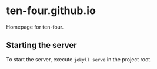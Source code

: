 # ten-four.github.io
Homepage for ten-four.

## Starting the server

To start the server, execute `jekyll serve` in the project root.
